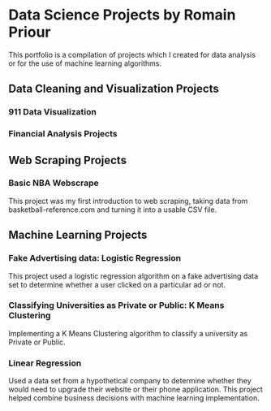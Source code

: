 # Data Science Projects by Romain Priour

This portfolio is a compilation of projects which I created for data analysis or for the use of machine learning algorithms. 

## Data Cleaning and Visualization Projects

### 911 Data Visualization

### Financial Analysis Projects

## Web Scraping Projects

### Basic NBA Webscrape

This project was my first introduction to web scraping, taking data from basketball-reference.com and turning it into a usable CSV file. 

## Machine Learning Projects

### Fake Advertising data: Logistic Regression
This project used a logistic regression algorithm on a fake advertising data set to determine whether a user clicked on a particular ad or not. 

### Classifying Universities as Private or Public: K Means Clustering 
Implementing a K Means Clustering algorithm to classify a university as Private or Public. 

### Linear Regression
Used a data set from a hypothetical company to determine whether they would need to upgrade their website or their phone application. This project helped combine business decisions with machine learning implementation.  
